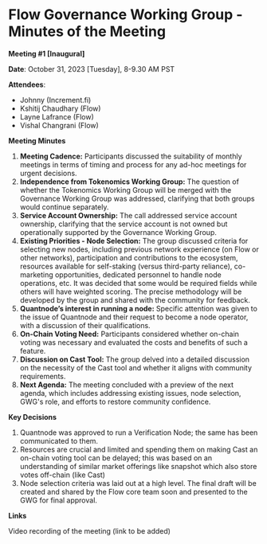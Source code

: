 # **Flow Governance Working Group** - Minutes of the Meeting

**Meeting #1 [Inaugural]**

**Date**: October 31, 2023 [Tuesday], 8-9.30 AM PST

**Attendees**:

- Johnny (Increment.fi)
- Kshitij Chaudhary (Flow)
- Layne Lafrance (Flow)
- Vishal Changrani (Flow)

**Meeting Minutes**

1. **Meeting Cadence:** Participants discussed the suitability of monthly meetings in terms of timing and process for any ad-hoc meetings for urgent decisions.
2. **Independence from Tokenomics Working Group:** The question of whether the Tokenomics Working Group will be merged with the Governance Working Group was addressed, clarifying that both groups would continue separately.
3. **Service Account Ownership:** The call addressed service account ownership, clarifying that the service account is not owned but operationally supported by the Governance Working Group.
4. **Existing Priorities - Node Selection:** The group discussed criteria for selecting new nodes, including previous network experience (on Flow or other networks), participation and contributions to the ecosystem, resources available for self-staking (versus third-party reliance), co-marketing opportunities, dedicated personnel to handle node operations, etc. It was decided that some would be required fields while others will have weighted scoring. The precise methodology will be developed by the group and shared with the community for feedback.
5. **Quantnode’s interest in running a node:** Specific attention was given to the issue of Quantnode and their request to become a node operator, with a discussion of their qualifications.
6. **On-Chain Voting Need:** Participants considered whether on-chain voting was necessary and evaluated the costs and benefits of such a feature.
7. **Discussion on Cast Tool:** The group delved into a detailed discussion on the necessity of the Cast tool and whether it aligns with community requirements.
8. **Next Agenda:** The meeting concluded with a preview of the next agenda, which includes addressing existing issues, node selection, GWG's role, and efforts to restore community confidence.

**Key Decisions**

1. Quantnode was approved to run a Verification Node; the same has been communicated to them. 
2. Resources are crucial and limited and spending them on making Cast an on-chain voting tool can be delayed; this was based on an understanding of similar market offerings like snapshot which also store votes off-chain (like Cast)
3. Node selection criteria was laid out at a high level. The final draft will be created and shared by the Flow core team soon and presented to the GWG for final approval.

**Links**

Video recording of the meeting (link to be added)
